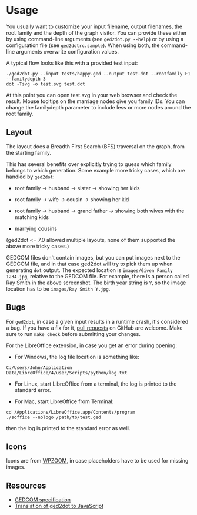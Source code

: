 # Usage

You usually want to customize your input filename, output filenames, the root family and the depth
of the graph visitor. You can provide these either by using command-line arguments (see `ged2dot.py
--help`) or by using a configuration file (see `ged2dotrc.sample`). When using both, the
command-line arguments overwrite configuration values.

A typical flow looks like this with a provided test input:

```console
./ged2dot.py --input tests/happy.ged --output test.dot --rootfamily F1 --familydepth 3
dot -Tsvg -o test.svg test.dot
```

At this point you can open test.svg in your web browser and check the result. Mouse tooltips on the
marriage nodes give you family IDs. You can change the familydepth parameter to include less or more
nodes around the root family.

## Layout

The layout does a Breadth First Search (BFS) traversal on the graph, from the starting family.

This has several benefits over explicitly trying to guess which family belongs to which generation.
Some example more tricky cases, which are handled by `ged2dot`:

- root family -> husband -> sister -> showing her kids

- root family -> wife -> cousin -> showing her kid

- root family -> husband -> grand father -> showing both wives with the matching kids

- marrying cousins

(ged2dot <= 7.0 allowed multiple layouts, none of them supported the above more tricky cases.)

GEDCOM files don't contain images, but you can put images next to the GEDCOM file, and in that case
ged2dot will try to pick them up when generating `dot` output. The expected location is
`images/Given Family 1234.jpg`, relative to the GEDCOM file. For example, there is a person called
Ray Smith in the above screenshot. The birth year string is `Y`, so the image location has to be
`images/Ray Smith Y.jpg`.

## Bugs

For `ged2dot`, in case a given input results in a runtime crash, it's
considered a bug. If you have a fix for it,
[pull requests](https://github.com/vmiklos/ged2dot/pull/new/master) on GitHub are
welcome. Make sure to run `make check` before submitting your changes.

For the LibreOffice extension, in case you get an error during opening:

- For Windows, the log file location is something like:

```
C:/Users/John/Application Data/LibreOffice/4/user/Scripts/python/log.txt
```

- For Linux, start LibreOffice from a terminal, the log is printed to the
  standard error.

- For Mac, start LibreOffice from Terminal:

```
cd /Applications/LibreOffice.app/Contents/program
./soffice --nologo /path/to/test.ged
```

then the log is printed to the standard error as well.

## Icons

Icons are from
[WPZOOM](http://www.wpzoom.com/wpzoom/new-freebie-wpzoom-developer-icon-set-154-free-icons/),
in case placeholders have to be used for missing images.

## Resources

- [GEDCOM specification](https://www.familysearch.org/developers/docs/guides/gedcom)
- [Translation of ged2dot to JavaScript](https://gist.github.com/fetsorn/1d5f6cbc47989b32cb461528c1e253b4)
